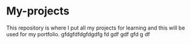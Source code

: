 # My-projects
This repository is where I put all my projects for learning and this will be used for my portfolio.
gfdgfdfdgfdgdfg
fd
gdf
gdf
gfd
g
df